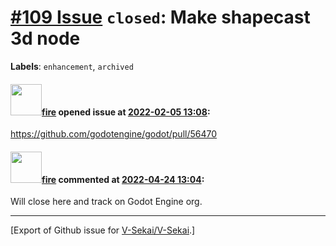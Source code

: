 # [\#109 Issue](https://github.com/V-Sekai/V-Sekai/issues/109) `closed`: Make shapecast 3d node
**Labels**: `enhancement`, `archived`


#### <img src="https://avatars.githubusercontent.com/u/32321?u=c2e06a3d2b49a467aa907e54aa259516440267cc&v=4" width="50">[fire](https://github.com/fire) opened issue at [2022-02-05 13:08](https://github.com/V-Sekai/V-Sekai/issues/109):

https://github.com/godotengine/godot/pull/56470

#### <img src="https://avatars.githubusercontent.com/u/32321?u=c2e06a3d2b49a467aa907e54aa259516440267cc&v=4" width="50">[fire](https://github.com/fire) commented at [2022-04-24 13:04](https://github.com/V-Sekai/V-Sekai/issues/109#issuecomment-1107837929):

Will close here and track on Godot Engine org.


-------------------------------------------------------------------------------



[Export of Github issue for [V-Sekai/V-Sekai](https://github.com/V-Sekai/V-Sekai).]

